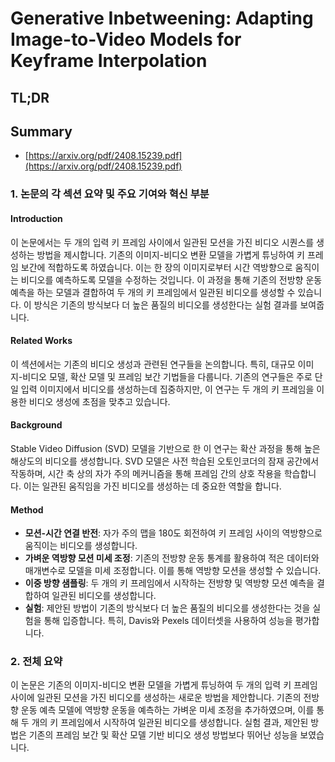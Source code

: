 # Generative Inbetweening: Adapting Image-to-Video Models for Keyframe Interpolation
## TL;DR
## Summary
- [https://arxiv.org/pdf/2408.15239.pdf](https://arxiv.org/pdf/2408.15239.pdf)

### 1. 논문의 각 섹션 요약 및 주요 기여와 혁신 부분

#### Introduction
이 논문에서는 두 개의 입력 키 프레임 사이에서 일관된 모션을 가진 비디오 시퀀스를 생성하는 방법을 제시합니다. 기존의 이미지-비디오 변환 모델을 가볍게 튜닝하여 키 프레임 보간에 적합하도록 하였습니다. 이는 한 장의 이미지로부터 시간 역방향으로 움직이는 비디오를 예측하도록 모델을 수정하는 것입니다. 이 과정을 통해 기존의 전방향 운동 예측을 하는 모델과 결합하여 두 개의 키 프레임에서 일관된 비디오를 생성할 수 있습니다. 이 방식은 기존의 방식보다 더 높은 품질의 비디오를 생성한다는 실험 결과를 보여줍니다.

#### Related Works
이 섹션에서는 기존의 비디오 생성과 관련된 연구들을 논의합니다. 특히, 대규모 이미지-비디오 모델, 확산 모델 및 프레임 보간 기법들을 다룹니다. 기존의 연구들은 주로 단일 입력 이미지에서 비디오를 생성하는데 집중하지만, 이 연구는 두 개의 키 프레임을 이용한 비디오 생성에 초점을 맞추고 있습니다.

#### Background
Stable Video Diffusion (SVD) 모델을 기반으로 한 이 연구는 확산 과정을 통해 높은 해상도의 비디오를 생성합니다. SVD 모델은 사전 학습된 오토인코더의 잠재 공간에서 작동하며, 시간 축 상의 자가 주의 메커니즘을 통해 프레임 간의 상호 작용을 학습합니다. 이는 일관된 움직임을 가진 비디오를 생성하는 데 중요한 역할을 합니다.

#### Method
- **모션-시간 연결 반전**: 자가 주의 맵을 180도 회전하여 키 프레임 사이의 역방향으로 움직이는 비디오를 생성합니다.
- **가벼운 역방향 모션 미세 조정**: 기존의 전방향 운동 통계를 활용하여 적은 데이터와 매개변수로 모델을 미세 조정합니다. 이를 통해 역방향 모션을 생성할 수 있습니다.
- **이중 방향 샘플링**: 두 개의 키 프레임에서 시작하는 전방향 및 역방향 모션 예측을 결합하여 일관된 비디오를 생성합니다.
- **실험**: 제안된 방법이 기존의 방식보다 더 높은 품질의 비디오를 생성한다는 것을 실험을 통해 입증합니다. 특히, Davis와 Pexels 데이터셋을 사용하여 성능을 평가합니다.

### 2. 전체 요약
이 논문은 기존의 이미지-비디오 변환 모델을 가볍게 튜닝하여 두 개의 입력 키 프레임 사이에 일관된 모션을 가진 비디오를 생성하는 새로운 방법을 제안합니다. 기존의 전방향 운동 예측 모델에 역방향 운동을 예측하는 가벼운 미세 조정을 추가하였으며, 이를 통해 두 개의 키 프레임에서 시작하여 일관된 비디오를 생성합니다. 실험 결과, 제안된 방법은 기존의 프레임 보간 및 확산 모델 기반 비디오 생성 방법보다 뛰어난 성능을 보였습니다.